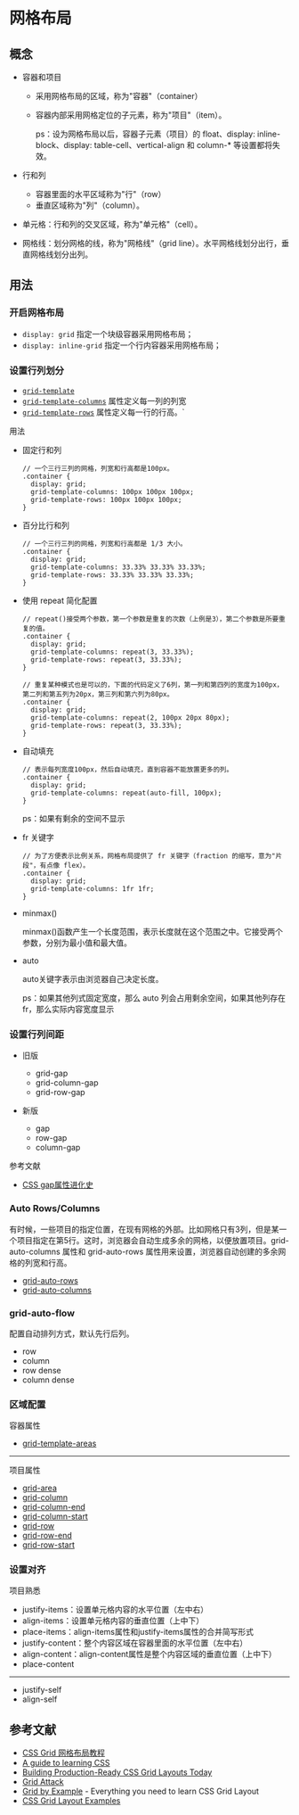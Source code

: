 # 网格布局

## 概念

- 容器和项目

    - 采用网格布局的区域，称为"容器"（container）
    - 容器内部采用网格定位的子元素，称为"项目"（item）。

        ps：设为网格布局以后，容器子元素（项目）的 float、display: inline-block、display: table-cell、vertical-align 和 column-* 等设置都将失效。

- 行和列

    - 容器里面的水平区域称为"行"（row）
    - 垂直区域称为"列"（column）。

- 单元格：行和列的交叉区域，称为"单元格"（cell）。
- 网格线：划分网格的线，称为"网格线"（grid line）。水平网格线划分出行，垂直网格线划分出列。

## 用法

### 开启网格布局

- `display: grid` 指定一个块级容器采用网格布局；
- `display: inline-grid` 指定一个行内容器采用网格布局；

### 设置行列划分

- [`grid-template`](https://developer.mozilla.org/en-US/docs/Web/CSS/grid-template)
- [`grid-template-columns`](https://developer.mozilla.org/en-US/docs/Web/CSS/grid-template) 属性定义每一列的列宽
- [`grid-template-rows`](https://developer.mozilla.org/en-US/docs/Web/CSS/grid-template-rows) 属性定义每一行的行高。`

用法

- 固定行和列

    ```less
    // 一个三行三列的网格，列宽和行高都是100px。
    .container {
      display: grid;
      grid-template-columns: 100px 100px 100px;
      grid-template-rows: 100px 100px 100px;
    }
    ```

- 百分比行和列

    ```less
    // 一个三行三列的网格，列宽和行高都是 1/3 大小。
    .container {
      display: grid;
      grid-template-columns: 33.33% 33.33% 33.33%;
      grid-template-rows: 33.33% 33.33% 33.33%;
    }
    ```

- 使用 repeat 简化配置

    ```less
    // repeat()接受两个参数，第一个参数是重复的次数（上例是3），第二个参数是所要重复的值。
    .container {
      display: grid;
      grid-template-columns: repeat(3, 33.33%);
      grid-template-rows: repeat(3, 33.33%);
    }
    ```

    ```less
    // 重复某种模式也是可以的，下面的代码定义了6列，第一列和第四列的宽度为100px，第二列和第五列为20px，第三列和第六列为80px。
    .container {
      display: grid;
      grid-template-columns: repeat(2, 100px 20px 80px);
      grid-template-rows: repeat(3, 33.33%);
    }
    ```

- 自动填充

    ```less
    // 表示每列宽度100px，然后自动填充，直到容器不能放置更多的列。
    .container {
      display: grid;
      grid-template-columns: repeat(auto-fill, 100px);
    }
    ```

    ps：如果有剩余的空间不显示

- fr 关键字

    ```less
    // 为了方便表示比例关系，网格布局提供了 fr 关键字（fraction 的缩写，意为"片段"，有点像 flex）。
    .container {
      display: grid;
      grid-template-columns: 1fr 1fr;
    }
    ```

- minmax()

    minmax()函数产生一个长度范围，表示长度就在这个范围之中。它接受两个参数，分别为最小值和最大值。

- auto

    auto关键字表示由浏览器自己决定长度。

    ps：如果其他列式固定宽度，那么 auto 列会占用剩余空间，如果其他列存在 fr，那么实际内容宽度显示

### 设置行列间距

- 旧版

    - grid-gap
    - grid-column-gap
    - grid-row-gap

- 新版

    - gap
    - row-gap
    - column-gap

参考文献

- [CSS gap属性进化史](https://www.zhangxinxu.com/wordpress/2020/06/css-gap-history/)

### Auto Rows/Columns

有时候，一些项目的指定位置，在现有网格的外部。比如网格只有3列，但是某一个项目指定在第5行。这时，浏览器会自动生成多余的网格，以便放置项目。grid-auto-columns 属性和 grid-auto-rows 属性用来设置，浏览器自动创建的多余网格的列宽和行高。

- [grid-auto-rows](https://developer.mozilla.org/en-US/docs/Web/CSS/grid-auto-rows)
- [grid-auto-columns](https://developer.mozilla.org/en-US/docs/Web/CSS/grid-auto-columns)

### grid-auto-flow

配置自动排列方式，默认先行后列。

- row
- column
- row dense
- column dense

### 区域配置

容器属性

- [grid-template-areas](https://developer.mozilla.org/en-US/docs/Web/CSS/grid-template-areas)

---

项目属性

- [grid-area](https://developer.mozilla.org/en-US/docs/Web/CSS/grid-area)
- [grid-column](https://developer.mozilla.org/en-US/docs/Web/CSS/grid-column)
- [grid-column-end](https://developer.mozilla.org/en-US/docs/Web/CSS/grid-column-end)
- [grid-column-start](https://developer.mozilla.org/en-US/docs/Web/CSS/grid-column-start)
- [grid-row](https://developer.mozilla.org/en-US/docs/Web/CSS/grid-row)
- [grid-row-end](https://developer.mozilla.org/en-US/docs/Web/CSS/grid-row-end)
- [grid-row-start](https://developer.mozilla.org/en-US/docs/Web/CSS/grid-row-start)

### 设置对齐

项目熟悉

- justify-items：设置单元格内容的水平位置（左中右）
- align-items：设置单元格内容的垂直位置（上中下）
- place-items：align-items属性和justify-items属性的合并简写形式
- justify-content：整个内容区域在容器里面的水平位置（左中右）
- align-content：align-content属性是整个内容区域的垂直位置（上中下）
- place-content

---

- justify-self
- align-self

## 参考文献

- [CSS Grid 网格布局教程](https://www.ruanyifeng.com/blog/2019/03/grid-layout-tutorial.html)
- [A guide to learning CSS](http://learncssgrid.com/)
- [Building Production-Ready CSS Grid Layouts Today](https://www.smashingmagazine.com/2017/06/building-production-ready-css-grid-layout)
- [Grid Attack](https://codingfantasy.com/games/css-grid-attack)
- [Grid by Example](https://gridbyexample.com/examples/) - Everything you need to learn CSS Grid Layout
- [CSS Grid Layout Examples](https://webkit.org/demos/css-grid/)
